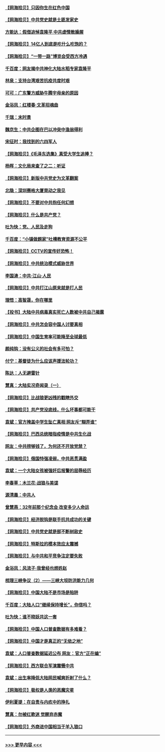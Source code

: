 #### [【网海拾贝】只因你生在红色中国](../pages/nsc993/n12979096.md?t=05280651) 
#### [【网海拾贝】中共党史就是土匪发家史](../pages/nsc993/n12976478.md?t=05280651) 
#### [方能达：假借追悼袁隆平 中共虚情散臊腥](../pages/nsc993/n12976396.md?t=05280651) 
#### [【网海拾贝】14亿人到底是吃什么吃饱的？](../pages/nsc993/n12974125.md?t=05280651) 
#### [【网海拾贝】“一带一路”博览会受西方冷遇](../pages/nsc993/n12971787.md?t=05280651) 
#### [千百度：网友揭中共神化大陆水稻专家袁隆平](../pages/nsc993/n12971733.md?t=05280651) 
#### [林泉：支持台湾艰苦抗疫共度时艰](../pages/nsc993/n12971350.md?t=05280651) 
#### [可可：广东警方威胁牛腾宇母亲的原因](../pages/nsc993/n12971100.md?t=05280651) 
#### [金浴凤：红楼春·文革招魂曲](../pages/nsc993/n12970354.md?t=05280651) 
#### [千瑞：末时景](../pages/nsc993/n12970337.md?t=05280651) 
#### [魏京生：中共企图在巴以冲突中渔翁得利](../pages/nsc993/n12970286.md?t=05280651) 
#### [宋征时：我找到的六四军人](../pages/nsc993/n12970213.md?t=05280651) 
#### [【网海拾贝】《毛泽东选集》真受大学生追捧？](../pages/nsc993/n12968779.md?t=05280651) 
#### [杨晖：文化局来查了之二：听证](../pages/nsc993/n12966528.md?t=05280651) 
#### [【网海拾贝】新版中共党史为文革翻案](../pages/nsc993/n12967526.md?t=05280651) 
#### [北隐：深圳赛格大厦晃动之我见](../pages/nsc993/n12967393.md?t=05280651) 
#### [【网海拾贝】不要对中共抱任何幻想](../pages/nsc993/n12965222.md?t=05280651) 
#### [【网海拾贝】什么是共产党？](../pages/nsc993/n12962781.md?t=05280651) 
#### [吐为快：党、人民及走狗](../pages/nsc993/n12962747.md?t=05280651) 
#### [千百度：“小镇做题家”吐槽教育资源不公平](../pages/nsc993/n12962705.md?t=05280651) 
#### [【网海拾贝】CCTV的宣传好恐怖！](../pages/nsc993/n12959984.md?t=05280651) 
#### [【网海拾贝】中共统治模式威胁世界](../pages/nsc993/n12957622.md?t=05280651) 
#### [李国涛：中共‧江山‧人民](../pages/nsc993/n12957502.md?t=05280651) 
#### [【网海拾贝】中共打江山原来就是打人民](../pages/nsc993/n12954345.md?t=05280651) 
#### [理悟：高智晟，你在哪里](../pages/nsc993/n12953115.md?t=05280651) 
#### [【投书】大陆中共病毒真实死亡人数被中共自己揭露](../pages/nsc993/n12953050.md?t=05280651) 
#### [【网海拾贝】中共怎会容中国人讨要真相](../pages/nsc993/n12952161.md?t=05280651) 
#### [【网海拾贝】中国生育率可能降至全球最低](../pages/nsc993/n12948793.md?t=05280651) 
#### [颜纯钩：没有公义的社会有多可怕？](../pages/nsc993/n12947626.md?t=05280651) 
#### [付宁：基督徒为什么应该声援法轮功？](../pages/nsc993/n12947233.md?t=05280651) 
#### [陈达：人无避雷针](../pages/nsc993/n12947098.md?t=05280651) 
#### [慧真：大陆实况奇闻录（一）](../pages/nsc993/n12945811.md?t=05280651) 
#### [【网海拾贝】比战狼更凶残的戳瞎外交](../pages/nsc993/n12945717.md?t=05280651) 
#### [【网海拾贝】共产党没底线，什么坏事都可能干](../pages/nsc993/n12942090.md?t=05280651) 
#### [袁斌：官方掩盖中学生坠亡真相 网友斥“糊弄谁”](../pages/nsc993/n12942029.md?t=05280651) 
#### [【网海拾贝】巴西总统暗指疫情是中共生化战](../pages/nsc993/n12938999.md?t=05280651) 
#### [网友：中共捞够钱了，为何还不开放党禁？](../pages/nsc993/n12938952.md?t=05280651) 
#### [【网海拾贝】俄国恃强凌弱，中共恶贯满盈](../pages/nsc993/n12936626.md?t=05280651) 
#### [袁斌：一个大陆女孩被强奸后报警的屈辱经历](../pages/nsc993/n12936547.md?t=05280651) 
#### [李春草：木兰花·战狼与美谍](../pages/nsc993/n12935995.md?t=05280651) 
#### [源清晨：中共人](../pages/nsc993/n12935589.md?t=05280651) 
#### [曾慧燕：32年前那个纪念会 改变多少人命运](../pages/nsc993/n12934233.md?t=05280651) 
#### [【网海拾贝】经济脱钩是联手抗共成功的关键](../pages/nsc993/n12934176.md?t=05280651) 
#### [【网海拾贝】中共党史就是部不断树敌史](../pages/nsc993/n12932844.md?t=05280651) 
#### [【网海拾贝】特斯拉的模本效应太震撼](../pages/nsc993/n12925626.md?t=05280651) 
#### [【网海拾贝】与中共和平竞争注定要失败](../pages/nsc993/n12923326.md?t=05280651) 
#### [金浴凤：风流子‧我曾经也想姓赵](../pages/nsc993/n12920911.md?t=05280651) 
#### [梳理三峡争议（2）——三峡大坝防洪能力几何](../pages/nsc993/n12920173.md?t=05280651) 
#### [【网海拾贝】中国大陆不是市场是陷阱](../pages/nsc993/n12920143.md?t=05280651) 
#### [千百度：大陆人口“继续保持增长”，你信吗？](../pages/nsc993/n12918946.md?t=05280651) 
#### [吐为快：谁不晓妖共这一套](../pages/nsc993/n12918941.md?t=05280651) 
#### [【网海拾贝】中国人口普查数据有多难看？](../pages/nsc993/n12917822.md?t=05280651) 
#### [【网海拾贝】中国才是真正的“无依之地”](../pages/nsc993/n12915845.md?t=05280651) 
#### [袁斌：人口普查数据延迟公布 网友：官方“正在编”](../pages/nsc993/n12915748.md?t=05280651) 
#### [【网海拾贝】西方联合军演震慑中共](../pages/nsc993/n12913466.md?t=05280651) 
#### [袁斌：出生率降低大陆网民喊爽折射了什么？](../pages/nsc993/n12913365.md?t=05280651) 
#### [【网海拾贝】极权是人类的恶魔灾星](../pages/nsc993/n12910697.md?t=05280651) 
#### [伊利夏提：在自责与内疚中的挣扎](../pages/nsc993/n12910493.md?t=05280651) 
#### [慧真：勿被红歌迷 觉醒弃赤魔](../pages/nsc993/n12910485.md?t=05280651) 
#### [【网海拾贝】外商进中国相当于羊入狼口](../pages/nsc993/n12908274.md?t=05280651) 

----
#### [ >>> 更早内容 <<< ](../indexes/nsc993-earlier.md)
